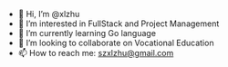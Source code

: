 - 👋 Hi, I’m @xlzhu
- 👀 I’m interested in FullStack and Project Management
- 🌱 I’m currently learning Go language
- 💞️ I’m looking to collaborate on Vocational Education
- 📫 How to reach me: szxlzhu@gmail.com

<!---
xlzhu/xlzhu is a ✨ special ✨ repository because its `README.md` (this file) appears on your GitHub profile.
You can click the Preview link to take a look at your changes.
--->
